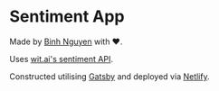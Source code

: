 # Sentiment App

Made by [Binh Nguyen](https://twitter.com/bnguyensn) with ❤️.

Uses [wit.ai's sentiment API](https://wit.ai/docs/built-in-entities/20180601#wit_sentiment_link).

Constructed utilising [Gatsby](https://www.gatsbyjs.org) and deployed via [Netlify](https://netlify.com).
